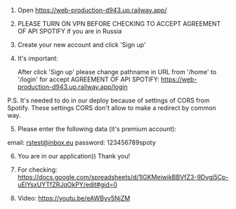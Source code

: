 1. Open https://web-production-d943.up.railway.app/  

2. PLEASE TURN ON VPN BEFORE CHECKING TO ACCEPT AGREEMENT OF API SPOTIFY if you are in Russia  

3. Create your new account and click 'Sign up'  

4. It's important:  

   After click 'Sign up' please change pathname in URL from '/home' to '/login' for accept AGREEMENT OF API SPOTIFY:
   https://web-production-d943.up.railway.app/login

P.S. It's needed to do in our deploy because of settings of CORS from Spotify. These settings CORS don't allow to make a redirect by common way.  

5. Please enter the following data (it's premium account):

email: rstest@inbox.eu
password: 123456789spoty  

6. You are in our application)) Thank you!  

7. For checking: https://docs.google.com/spreadsheets/d/1lGKMeiwikBBVfZ3-9Dvgj5Cp-uElYsxUYTfZRJqOkPY/edit#gid=0  

8. Video: https://youtu.be/eAWByy5NjZM  
